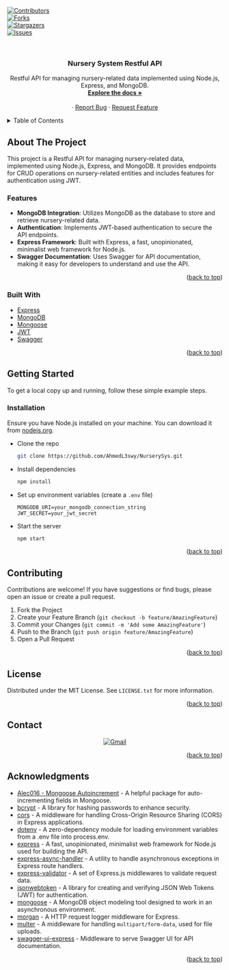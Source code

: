 
<a name="readme-top"></a>

<!-- PROJECT SHIELDS -->
[![Contributors][contributors-shield]][contributors-url]    
  [![Forks][forks-shield]][forks-url]    
  [![Stargazers][stars-shield]][stars-url]    
  [![Issues][issues-shield]][issues-url]    


<!-- PROJECT LOGO -->
<br />
<div align="center">
  

  <h3 align="center">Nursery System Restful API</h3>

  <p align="center">
    Restful API for managing nursery-related data implemented using Node.js, Express, and MongoDB.
    <br />
    <a href="https://github.com/AhmedL3swy/NurserySys"><strong>Explore the docs »</strong></a>
    <br />
    <br />
    ·
    <a href="https://github.com/AhmedL3swy/NurserySys/issues">Report Bug</a>
    ·
    <a href="https://github.com/AhmedL3swy/NurserySys/issues">Request Feature</a>
  </p>
</div>

<!-- TABLE OF CONTENTS -->
<details>
  <summary>Table of Contents</summary>
  <ol>
    <li>
      <a href="#about-the-project">About The Project</a>
      <ul>
        <li><a href="#built-with">Built With</a></li>
      </ul>
    </li>
    <li>
      <a href="#getting-started">Getting Started</a>
      <ul>
        <li><a href="#installation">Installation</a></li>
      </ul>
    </li>
    <li><a href="#contributing">Contributing</a></li>
    <li><a href="#license">License</a></li>
    <li><a href="#contact">Contact</a></li>
    <li><a href="#acknowledgments">Acknowledgments</a></li>
  </ol>
</details>

<!-- ABOUT THE PROJECT -->
## About The Project
This project is a Restful API for managing nursery-related data, implemented using Node.js, Express, and MongoDB. It provides endpoints for CRUD operations on nursery-related entities and includes features for authentication using JWT.

### Features
- **MongoDB Integration**: Utilizes MongoDB as the database to store and retrieve nursery-related data.
- **Authentication**: Implements JWT-based authentication to secure the API endpoints.
- **Express Framework**: Built with Express, a fast, unopinionated, minimalist web framework for Node.js.
- **Swagger Documentation**: Uses Swagger for API documentation, making it easy for developers to understand and use the API.

<p align="right">(<a href="#readme-top">back to top</a>)</p>

### Built With
- [Express](https://expressjs.com/)
- [MongoDB](https://www.mongodb.com/)
- [Mongoose](https://mongoosejs.com/)
- [JWT](https://jwt.io/)
- [Swagger](https://swagger.io/)

<p align="right">(<a href="#readme-top">back to top</a>)</p>

<!-- GETTING STARTED -->
## Getting Started

To get a local copy up and running, follow these simple example steps.

### Installation

Ensure you have Node.js installed on your machine. You can download it from [nodejs.org](https://nodejs.org/).
* Clone the repo
  ```sh
  git clone https://github.com/AhmedL3swy/NurserySys.git
  ```
* Install dependencies
  ```sh
  npm install
  ```
* Set up environment variables (create a `.env` file)
  ```env
  MONGODB_URI=your_mongodb_connection_string
  JWT_SECRET=your_jwt_secret
  ```
* Start the server
  ```sh
  npm start
  ```

<p align="right">(<a href="#readme-top">back to top</a>)</p>

<!-- CONTRIBUTING -->
## Contributing

Contributions are welcome! If you have suggestions or find bugs, please open an issue or create a pull request.

1. Fork the Project
2. Create your Feature Branch (`git checkout -b feature/AmazingFeature`)
3. Commit your Changes (`git commit -m 'Add some AmazingFeature'`)
4. Push to the Branch (`git push origin feature/AmazingFeature`)
5. Open a Pull Request

<p align="right">(<a href="#readme-top">back to top</a>)</p>

<!-- LICENSE -->
## License

Distributed under the MIT License. See `LICENSE.txt` for more information.

<p align="right">(<a href="#readme-top">back to top</a>)</p>

<!-- CONTACT -->
## Contact

<p align="center">
<a href="mailto:ahmed.a.alesawy@gmail.com">
  <img src="https://img.shields.io/badge/-Your.Name-D14836?style=for-the-badge&logo=gmail&logoColor=white" alt="Gmail">
</a> </p>

<p align="right">(<a href="#readme-top">back to top</a>)</p>

<!-- ACKNOWLEDGMENTS -->
## Acknowledgments
* [Alec016 - Mongoose Autoincrement](https://www.npmjs.com/package/@alec016/mongoose-autoincrement) - A helpful package for auto-incrementing fields in Mongoose.
* [bcrypt](https://www.npmjs.com/package/bcrypt) - A library for hashing passwords to enhance security.
* [cors](https://www.npmjs.com/package/cors) - A middleware for handling Cross-Origin Resource Sharing (CORS) in Express applications.
* [dotenv](https://www.npmjs.com/package/dotenv) - A zero-dependency module for loading environment variables from a .env file into process.env.
* [express](https://expressjs.com/) - A fast, unopinionated, minimalist web framework for Node.js used for building the API.
* [express-async-handler](https://www.npmjs.com/package/express-async-handler) - A utility to handle asynchronous exceptions in Express route handlers.
* [express-validator](https://www.npmjs.com/package/express-validator) - A set of Express.js middlewares to validate request data.
* [jsonwebtoken](https://www.npmjs.com/package/jsonwebtoken) - A library for creating and verifying JSON Web Tokens (JWT) for authentication.
* [mongoose](https://mongoosejs.com/) - A MongoDB object modeling tool designed to work in an asynchronous environment.
* [morgan](https://www.npmjs.com/package/morgan) - A HTTP request logger middleware for Express.
* [multer](https://www.npmjs.com/package/multer) - A middleware for handling `multipart/form-data`, used for file uploads.
* [swagger-ui-express](https://www.npmjs.com/package/swagger-ui-express) - Middleware to serve Swagger UI for API documentation.

<p align="right">(<a href="#readme-top">back to top</a>)</p>


<!-- MARKDOWN LINKS & IMAGES -->
<!-- Shields -->
[contributors-shield]: https://img.shields.io/github/contributors/AhmedL3swy/NurserySys.svg?style=for-the-badge
[contributors-url]: https://github.com/AhmedL3swy/NurserySys/graphs/contributors
[forks-shield]: https://img.shields.io/github/forks/AhmedL3swy/NurserySys.svg?style=for-the-badge
[forks-url]: https://github.com/AhmedL3swy/NurserySys/network/members
[stars-shield]: https://img.shields.io/github/stars/AhmedL3swy/NurserySys.svg?style=for-the-badge
[stars-url]: https://github.com/AhmedL3swy/NurserySys/stargazers
[issues-shield]: https://img.shields.io/github/issues/AhmedL3swy/NurserySys.svg?style=for-the-badge
[issues-url]: https://github.com/AhmedL3swy/NurserySys/issues



